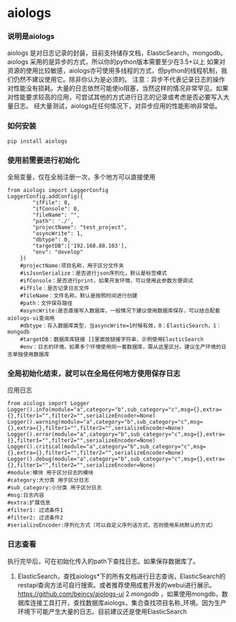 # aiologs
### 说明是aiologs
aiologs 是对日志记录的封装，目前支持储存文档，ElasticSearch，mongodb。
aiologs 采用的是异步的方式，所以你的python版本需要至少在3.5+以上
如果对资源的使用比较敏感，aiologs亦可使用多线程的方式，但python的线程机制，我们仍然不建议使用它。除非你认为是必须的。
注意：异步不代表记录日志的操作对性能没有损耗。大量的日志依然可能使io阻塞，当然这样的情况非常罕见。如果对性能要求较高的应用，可尝试其他的方式进行日志的记录或考虑是否必要写入大量日志。
经大量测试，aiologs在任何情况下，对异步应用的性能影响非常低。
### 如何安装
```
pip install aiologs
```
### 使用前需要进行初始化
全局变量，仅在全局注册一次，多个地方可以直接使用
```
from aiologs import LoggerConfig
LoggerConfig.addConfig({
        "ifFile": 0,
        "ifConsole": 0,
        "fileName": "",
        "path": './',
        "projectName": "test_project", 
        "asyncWrite": 1,
        "dbtype": 0,
        "targetDB":['192.168.88.103'],
        "env": "develop"
    })
    #projectName:项目名称，用于区分文件夹
    #isJsonSerialize：是否进行json序列化，默认是标签模式
    #ifConsole：是否进行print，如果开发环境，可以使用此参数方便调试
    #ifFile：是否记录日志文件
    #fileName：文件名称，默认是按照时间进行创建
    #path：文件保存路径
    #asyncWrite:是否直接写入数据库，一般情况下建议使用数据库保存，可以结合配套aiologs-ui查询用
    #dbtype：存入数据库类型，当asyncWrite=1时候有效，0：ElasticSearch，1：mongodb
    #targetDB：数据库库链接 []里面放链接字符串，示例使用ElasticSearch
    #env：日志的环境，如果多个环境使用同一套数据库，需从这里区分。建议生产环境的日志单独使用数据库
```
### 全局初始化结束，就可以在全局任何地方使用保存日志
应用日志
```
from aiologs import Logger
Logger().info(module="a",category="b",sub_category="c",msg={},extra={},filter1="",filter2="",serializeEncoder=None)
Logger().warning(module="a",category="b",sub_category="c",msg={},extra={},filter1="",filter2="",serializeEncoder=None)
Logger().error(module="a",category="b",sub_category="c",msg={},extra={},filter1="",filter2="",serializeEncoder=None)
Logger().critical(module="a",category="b",sub_category="c",msg={},extra={},filter1="",filter2="",serializeEncoder=None)
Logger().debug(module="a",category="b",sub_category="c",msg={},extra={},filter1="",filter2="",serializeEncoder=None)
#module:模块 用于区分日志的模块
#category:大分类 用于区分日志
#sub_category:小分类 用于区分日志
#msg:日志内容
#extra:扩展信息
#filter1: 过滤条件1
#filter2: 过滤条件2
#serializeEncoder:序列化方式（可以自定义序列话方式，否则使用系统默认的方式）
```
### 日志查看
执行完毕后，可在初始化传入的path下查找日志。如果保存数据库了。

1. ElasticSearch，查找aiologs*下的所有文档进行日志查询，ElasticSearch的restapi查询方法可自行搜索。或者推荐使用成套开发的webui进行展示。https://github.com/beincy/aiologs-ui
2.mongodb ，如果使用mongdb，数据库连接工具打开，查找数据库aiologs，集合查找项目名称_环境。因为生产环境下可能产生大量的日志。目前建议还是使用ElasticSearch

